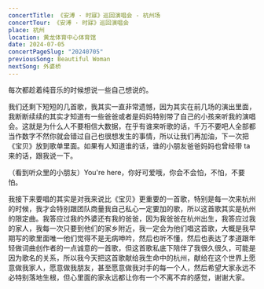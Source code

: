 ```yaml
---
concertTitle: 《安溥 · 时寐》巡回演唱会 - 杭州场
concertTour: 《安溥 · 时寐》巡回演唱会
place: 杭州
location: 黄龙体育中心体育馆
date: 2024-07-05
concertPageSlug: "20240705"
previousSong: Beautiful Woman
nextSong: 外婆桥
---
```

每次都趁着纯音乐的时候想说一些自己想说的。

我们还剩下短短的几首歌，我其实一直非常遗憾，因为其实在前几场的演出里面，我断断续续的其实才知道有一些爸爸或者是妈妈特别带了自己的小孩来听我的演唱会。这就是为什么人不要相信大数据，在乎有谁来听歌的话，千万不要吧人全部都当作数字不然你就会错过自己也很想发生的事情，所以让我们再加油，下一次把《宝贝》放到歌单里面。如果有人知道谁的话，谁的小朋友爸爸妈妈也曾经带 ta 来的话，跟我说一下。

（看到听众里的小朋友）You're here，你好可爱哦，你会不会怕，不怕，不要怕。

我接下来要唱的其实是对我来说比《宝贝》更重要的一首歌，特别是每一次来杭州的时候，我才会特别跟团队商量我自己私心一定要加的歌，所以这首歌其实是杭州的限定曲。我答应过我的外婆还有我的爸爸，因为我爸爸在杭州出生，我答应过我的家人，我每一次只要到他们的家乡附近，我一定会为他们唱这首歌，大概是我早期写的歌里面唯一他们觉得不是无病呻吟，然后也听不懂，然后也表达了孝道跟年轻做词曲创作者的一点诚意的一首歌，但这首歌私底下陪伴了我很久很久，可能是因为歌名的关系，所以我今天把这首歌献给我生命中的杭州，献给在这个世界上愿意做我家人，愿意做我朋友，甚至愿意做我对手的每一个人，然后希望大家永远不必特别落地生根，但心里面的家永远都让你有一个不离不弃的感觉，谢谢大家。